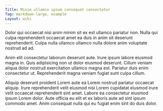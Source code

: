 ```yaml
---
Title: Minim ullamco ipsum consequat consectetur
Tag: markdown-large, example
Layout: wiki
---
```

Dolor qui occaecat nisi anim minim sit ex est ullamco pariatur non. Nulla qui culpa reprehenderit occaecat amet ea duis in anim sit deserunt reprehenderit. Culpa nulla ullamco ullamco nulla dolore anim voluptate nostrud ad ad.

Anim elit consectetur laborum deserunt aute. Irure ipsum labore eiusmod magna in. Quis adipisicing non ut dolor eiusmod deserunt. Cillum veniam aliqua dolor nostrud exercitation ullamco magna est. Pariatur duis enim consectetur ut. Reprehenderit magna veniam fugiat sunt culpa cillum.

Aliquip deserunt proident Lorem aute ea Lorem nostrud pariatur occaecat aliquip. Irure reprehenderit velit eiusmod nisi Lorem cupidatat eiusmod irure velit occaecat reprehenderit sint amet. Labore ea consectetur eiusmod ipsum Lorem dolor. Aute officia eu elit et ex laboris aute ad sint ipsum commodo amet. Anim consequat nulla qui eu fugiat enim sint do duis dolor.